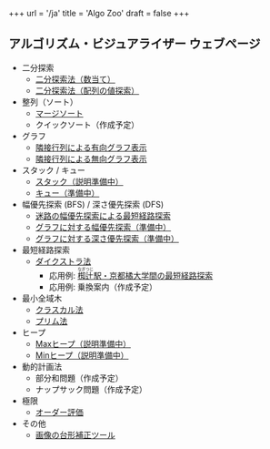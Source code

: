 +++
url = '/ja'
title = 'Algo Zoo'
draft = false
+++

## アルゴリズム・ビジュアライザー ウェブページ

* 二分探索
    * [二分探索法（数当て）](number-guess)
    * [二分探索法（配列の値探索）](binary-search)
* 整列（ソート）
    * [マージソート](merge-sort)
    * クイックソート（作成予定）
* グラフ
    * [隣接行列による有向グラフ表示](directed-graph)
    * [隣接行列による無向グラフ表示](undirected-graph)
* スタック / キュー
    * [スタック（説明準備中）](stack)
    * [キュー（準備中）](queue)
* 幅優先探索 (BFS) / 深さ優先探索 (DFS)
    * [迷路の幅優先探索による最短経路探索](maze)
    * [グラフに対する幅優先探索（準備中）](bfs)
    * [グラフに対する深さ優先探索（準備中）](dfs)
* 最短経路探索
    * [ダイクストラ法](dijkstra)
        * 応用例: <a href="nagitsuji"><ruby>椥辻<rt>なぎつじ</rt></ruby>駅・京都橘大学間の最短経路探索</a>
        * 応用例: 乗換案内（作成予定）
* 最小全域木
    * [クラスカル法](kruskal)
    * [プリム法](prim)
* ヒープ
    * [Maxヒープ（説明準備中）](max-heap)
    * [Minヒープ（説明準備中）](min-heap)
* 動的計画法
    * 部分和問題（作成予定）
    * ナップサック問題（作成予定）
* 極限
    * [オーダー評価](order)
* その他
    * [画像の台形補正ツール](tidy)
<!--
* （ アプリ開発用 ）
    * [convex hull](convex-hull-vis)
    * [concave hull](concave-hull-vis)
    * [group vis](group-vis)
-->
